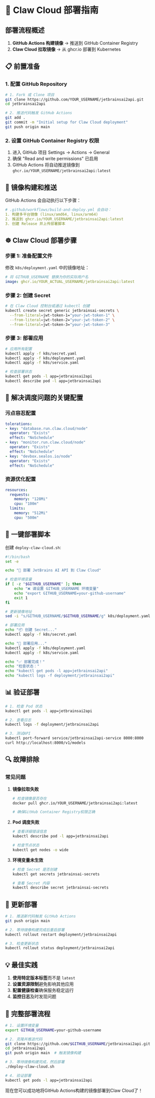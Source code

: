 # 🚀 Claw Cloud 部署指南

## 部署流程概述

1. **GitHub Actions 构建镜像** → 推送到 GitHub Container Registry
2. **Claw Cloud 拉取镜像** → 从 ghcr.io 部署到 Kubernetes

## 📋 前置准备

### 1. 配置 GitHub Repository

```bash
# 1. Fork 或 Clone 项目
git clone https://github.com/YOUR_USERNAME/jetbrainsai2api.git
cd jetbrainsai2api

# 2. 推送代码触发 GitHub Actions
git add .
git commit -m "Initial setup for Claw Cloud deployment"
git push origin main
```

### 2. 设置 GitHub Container Registry 权限

1. 进入 GitHub 项目 Settings → Actions → General
2. 确保 "Read and write permissions" 已启用
3. GitHub Actions 将自动推送镜像到 `ghcr.io/YOUR_USERNAME/jetbrainsai2api:latest`

## 🐳 镜像构建和推送

GitHub Actions 会自动执行以下步骤：

```yaml
# .github/workflows/build-and-deploy.yml 会自动：
1. 构建多平台镜像 (linux/amd64, linux/arm64)
2. 推送到 ghcr.io/YOUR_USERNAME/jetbrainsai2api:latest
3. 创建 Release 并上传部署脚本
```

## ☸️ Claw Cloud 部署步骤

### 步骤 1: 准备配置文件

修改 `k8s/deployment.yaml` 中的镜像地址：

```yaml
# 将 GITHUB_USERNAME 替换为你的实际用户名
image: ghcr.io/YOUR_ACTUAL_USERNAME/jetbrainsai2api:latest
```

### 步骤 2: 创建 Secret

```bash
# 在 Claw Cloud 控制台或通过 kubectl 创建
kubectl create secret generic jetbrainsai-secrets \
  --from-literal=jwt-token-1="your-jwt-token-1" \
  --from-literal=jwt-token-2="your-jwt-token-2" \
  --from-literal=jwt-token-3="your-jwt-token-3"
```

### 步骤 3: 部署应用

```bash
# 应用所有配置
kubectl apply -f k8s/secret.yaml
kubectl apply -f k8s/deployment.yaml  
kubectl apply -f k8s/service.yaml

# 检查部署状态
kubectl get pods -l app=jetbrainsai2api
kubectl describe pod -l app=jetbrainsai2api
```

## 🔧 解决调度问题的关键配置

### 污点容忍配置
```yaml
tolerations:
- key: "database.run.claw.cloud/node"
  operator: "Exists"
  effect: "NoSchedule"
- key: "monitor.run.claw.cloud/node"
  operator: "Exists"
  effect: "NoSchedule"
- key: "devbox.sealos.io/node"
  operator: "Exists"
  effect: "NoSchedule"
```

### 资源优化配置
```yaml
resources:
  requests:
    memory: "128Mi"
    cpu: "100m"
  limits:
    memory: "512Mi"
    cpu: "500m"
```

## 🚀 一键部署脚本

创建 `deploy-claw-cloud.sh`:

```bash
#!/bin/bash
set -e

echo "🚀 部署 JetBrains AI API 到 Claw Cloud"

# 检查环境变量
if [ -z "$GITHUB_USERNAME" ]; then
    echo "❌ 请设置 GITHUB_USERNAME 环境变量"
    echo "export GITHUB_USERNAME=your-github-username"
    exit 1
fi

# 更新镜像地址
sed -i "s/GITHUB_USERNAME/$GITHUB_USERNAME/g" k8s/deployment.yaml

# 部署应用
echo "📦 创建 Secret..."
kubectl apply -f k8s/secret.yaml

echo "🚀 部署应用..."
kubectl apply -f k8s/deployment.yaml
kubectl apply -f k8s/service.yaml

echo "✅ 部署完成！"
echo "检查状态："
echo "kubectl get pods -l app=jetbrainsai2api"
echo "kubectl logs -f deployment/jetbrainsai2api"
```

## 📊 验证部署

```bash
# 1. 检查 Pod 状态
kubectl get pods -l app=jetbrainsai2api

# 2. 查看日志
kubectl logs -f deployment/jetbrainsai2api

# 3. 测试API
kubectl port-forward service/jetbrainsai2api-service 8000:8000
curl http://localhost:8000/v1/models
```

## 🔍 故障排除

### 常见问题

1. **镜像拉取失败**
   ```bash
   # 检查镜像是否存在
   docker pull ghcr.io/YOUR_USERNAME/jetbrainsai2api:latest
   
   # 确保GitHub Container Registry权限正确
   ```

2. **Pod 调度失败**
   ```bash
   # 查看详细错误信息
   kubectl describe pod -l app=jetbrainsai2api
   
   # 检查节点状态
   kubectl get nodes -o wide
   ```

3. **环境变量未生效**
   ```bash
   # 检查 Secret 是否创建
   kubectl get secrets jetbrainsai-secrets
   
   # 查看 Secret 内容
   kubectl describe secret jetbrainsai-secrets
   ```

## 🔄 更新部署

```bash
# 1. 推送新代码触发 GitHub Actions
git push origin main

# 2. 等待镜像构建完成后重启部署
kubectl rollout restart deployment/jetbrainsai2api

# 3. 检查更新状态
kubectl rollout status deployment/jetbrainsai2api
```

## 💡 最佳实践

1. **使用特定版本标签**而不是 `latest`
2. **设置资源限制**避免影响其他应用
3. **配置健康检查**确保服务稳定运行
4. **监控日志**及时发现问题

## 🎯 完整部署流程

```bash
# 1. 设置环境变量
export GITHUB_USERNAME=your-github-username

# 2. 克隆并推送代码
git clone https://github.com/$GITHUB_USERNAME/jetbrainsai2api.git
cd jetbrainsai2api
git push origin main  # 触发镜像构建

# 3. 等待镜像构建完成，然后部署
./deploy-claw-cloud.sh

# 4. 验证部署
kubectl get pods -l app=jetbrainsai2api
```

现在您可以成功地将GitHub Actions构建的镜像部署到Claw Cloud了！